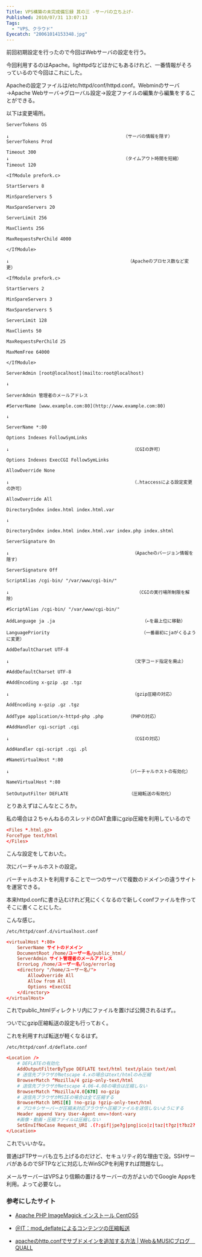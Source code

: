 ```yaml
---
Title: VPS構築の未完成備忘録 其の三 -サーバの立ち上げ-
Published: 2010/07/31 13:07:13
Tags:
  - "VPS、クラウド"
Eyecatch: "20061014153348.jpg"
---
```


前回初期設定を行ったので今回はWebサーバの設定を行う。

今回利用するのはApache。lighttpdなどほかにもあるけれど、一番情報がそろっているので今回はこれにした。

Apacheの設定ファイルは/etc/httpd/conf/httpd.conf。Webminのサーバ→Apache Webサーバ→グローバル設定→設定ファイルの編集から編集をすることができる。

以下は変更場所。

``` text
ServerTokens OS

↓　　　　　　　　　　　　　　　　　　　　　　　　　　（サーバの情報を隠す）
ServerTokens Prod

Timeout 300
↓　　　　　　　　　　　　　　　　　　　　　　　　　　（タイムアウト時間を短縮）
Timeout 120　

<IfModule prefork.c>

StartServers 8

MinSpareServers 5

MaxSpareServers 20

ServerLimit 256

MaxClients 256

MaxRequestsPerChild 4000

</IfModule>

↓　　　　　　　　　　　　　　　　　　　　　　　　　　　（Apacheのプロセス数など変更）

<IfModule prefork.c>

StartServers 2

MinSpareServers 3

MaxSpareServers 5

ServerLimit 128

MaxClients 50

MaxRequestsPerChild 25

MaxMemFree 64000

</IfModule>

ServerAdmin [root@localhost](mailto:root@localhost)

↓

ServerAdmin 管理者のメールアドレス

#ServerName [www.example.com:80](http://www.example.com:80)

↓

ServerName *:80

Options Indexes FollowSymLinks

↓　　　　　　　　　　　　　　　　　　　　　　　　　　　　（CGIの許可）

Options Indexes ExecCGI FollowSymLinks

AllowOverride None

↓　　　　　　　　　　　　　　　　　　　　　　　　　　　　（.htaccessによる設定変更の許可）

AllowOverride All

DirectoryIndex index.html index.html.var

↓

DirectoryIndex index.html index.html.var index.php index.shtml

ServerSignature On

↓　　　　　　　　　　　　　　　　　　　　　　　　　　　　（Apacheのバージョン情報を隠す）

ServerSignature Off

ScriptAlias /cgi-bin/ "/var/www/cgi-bin/"

↓　　　　　　　　　　　　　　　　　　　　　　　　　　　　　（CGIの実行場所制限を解除）

#ScriptAlias /cgi-bin/ "/var/www/cgi-bin/"

AddLanguage ja .ja　　　　　　　　　　　　　　　　　　　　（←を最上位に移動）

LanguagePriority　　　　　　　　　　　　　　　　　　　　　（一番最初にjaがくるように変更）

AddDefaultCharset UTF-8

↓　　　　　　　　　　　　　　　　　　　　　　　　　　　　（文字コード指定を廃止）

#AddDefaultCharset UTF-8

#AddEncoding x-gzip .gz .tgz

↓　　　　　　　　　　　　　　　　　　　　　　　　　　　　（gzip圧縮の対応）

AddEncoding x-gzip .gz .tgz

AddType application/x-httpd-php .php　　　　　　（PHPの対応）

#AddHandler cgi-script .cgi

↓　　　　　　　　　　　　　　　　　　　　　　　　　　　　（CGIの対応）

AddHandler cgi-script .cgi .pl

#NameVirtualHost *:80

↓　　　　　　　　　　　　　　　　　　　　　　　　　　　（バーチャルホストの有効化）

NameVirtualHost *:80

SetOutputFilter DEFLATE　　　　　　　　　　　　　　（圧縮転送の有効化）
```

とりあえずはこんなところか。

私の場合は２ちゃんねるのスレッドのDAT倉庫にgzip圧縮を利用しているので

``` conf
<Files *.html.gz>
ForceType text/html
</Files>
```

こんな設定をしておいた。

次にバーチャルホストの設定。

バーチャルホストを利用することで一つのサーバで複数のドメインの違うサイトを運営できる。

本来httpd.confに書き込むけれど見にくくなるので新しくconfファイルを作ってそこに書くことにした。

こんな感じ。

`/etc/httpd/conf.d/virtualhost.conf`

``` conf
<virtualHost *:80>
	ServerName サイトのドメイン
	DocumentRoot /home/ユーザー名/public_html/
	ServerAdmin サイト管理者のメールアドレス
	ErrorLog /home/ユーザー名/log/errorlog
	<directory "/home/ユーザー名/">
		AllowOverride All
		Allow from All
		Options +ExecCGI
	</directory>
</virtualHost>
```

これでpublic_htmlディレクトリ内にファイルを置けば公開されるはず。。

ついでにgzip圧縮転送の設定も行っておく。

これを利用すれば転送が軽くなるはず。

`/etc/httpd/conf.d/deflate.conf`
``` conf
<Location />
	# DEFLATEの有効化
	AddOutputFilterByType DEFLATE text/html text/plain text/xml
	# 送信先ブラウザがNetscape 4.xの場合はtext/htmlのみ圧縮
	BrowserMatch ^Mozilla/4 gzip-only-text/html
	# 送信先ブラウザがNetscape 4.06-4.08の場合は圧縮しない
	BrowserMatch ^Mozilla/4.0[678] no-gzip
	# 送信先ブラウザがMSIEの場合は全て圧縮する
	BrowserMatch bMSI[E] !no-gzip !gzip-only-text/html
	# プロキシサーバーが圧縮未対応ブラウザへ圧縮ファイルを送信しないようにする
	Header append Vary User-Agent env=!dont-vary
	#画像・動画・圧縮ファイルは圧縮しない
	SetEnvIfNoCase Request_URI .(?:gif|jpe?g|png|ico|z|taz|t?gz|t?bz2?|zip|lzh|sit|rar|pdf|mp3|gz|ogg|wma|rm|wmv|mov|mpe?g)$ no-gzip dont-vary
</Location>
```

これでいいかな。

普通はFTPサーバも立ち上げるのだけど、セキュリティ的な理由で没。SSHサーバがあるのでSFTPなどに対応したWinSCPを利用すれば問題なし。

メールサーバーはVPSより信頼の置けるサーバーの方がよいのでGoogle Appsを利用。よって必要なし。

### 参考にしたサイト

- [Apache PHP ImageMagick インストール CentOS5  ](http://centos.server-manual.com/centos5_apache.html)

- [＠IT：mod_deflateによるコンテンツの圧縮転送](http://www.atmarkit.co.jp/flinux/rensai/apache2_04/apache04b.html)

- [apacheのhttp.confでサブドメインを追加する方法 | Web＆MUSICブログ　QUALL](http://blog.quall.net/linuxserver/224/)